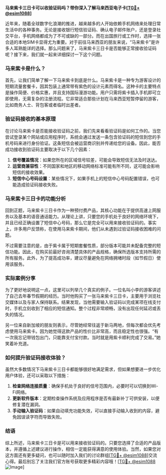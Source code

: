 **马来紫卡三日卡可以收验证码吗？带你深入了解马来西亚电子卡[[TG💪+ @esim1088](https://t.me/s/esim1088)]**

近年来，随着全球数字化浪潮的推进，越来越多的人开始依赖手机网络来处理日常生活中的各种事务。无论是接收银行短信验证码、确认电子邮件账户，还是登录社交平台，手机网络都成为了不可或缺的一部分。而在出国旅行或工作时，选择一张合适的本地SIM卡显得尤为重要。对于前往马来西亚的朋友来说，“马来紫卡”是许多人耳熟能详的选择。那么问题来了，马来紫卡三日卡是否能够正常接收验证码呢？接下来，我们就一起来详细探讨一下这个问题。

### 马来紫卡是什么？

首先，让我们简单了解一下马来紫卡到底是什么。马来紫卡是一种专为游客设计的短期流量套餐卡，因其包装上通常带有紫色的设计元素而得名。这种卡的主要特点是操作简便、价格实惠，并且支持国际漫游功能。用户只需将紫卡插入手机即可立即使用，无需复杂的注册流程。它非常适合那些计划在马来西亚短暂停留的游客，比如商务人士、背包客或者临时出差者。

### 验证码接收的基本原理

在讨论马来紫卡是否能接收验证码之前，我们先来看看验证码是如何工作的。当您尝试登录某个网站或应用程序时，系统会通过发送一条包含验证码的短信到您的手机号码来进行身份验证。这条短信会被运营商识别并传递给您的设备。因此，能否成功接收到验证码主要取决于以下几个因素：

1. **信号覆盖情况**：如果您所在的区域信号较差，可能会导致短信无法及时送达。
2. **运营商兼容性**：不同国家和地区的移动网络标准可能有所不同，这可能会影响短信的接收效果。
3. **短信中心号码设置**：某些情况下，如果手机上的短信中心号码配置错误，也可能造成验证码接收失败。

### 马来紫卡三日卡的功能分析

回到正题，马来紫卡三日卡作为一种预付费产品，其核心功能在于提供高速上网服务以及基本的语音通话能力。从理论上讲，只要您的手机处于良好的网络环境下，并且已经正确设置了短信中心号码，那么它是完全可以用来接收验证码的。事实上，许多用户反馈称，在使用马来紫卡期间，他们从未遇到过验证码接收困难的问题。

不过需要注意的是，由于紫卡属于短期套餐性质，部分版本可能并未配备完整的短信功能。因此，在购买前最好咨询清楚具体的产品规格，确保所选版本支持所需的所有服务。此外，为了提高成功率，建议尽量避免在网络拥堵时段（如节假日）使用该服务。

### 实际案例分享

为了更好地说明这一点，这里可以列举几个真实的例子。一位名叫小李的游客讲述了自己去年春节假期的经历。当时他购买了一张马来紫卡三日卡，主要用于浏览社交媒体以及与家人保持联系。结果发现，当他需要输入验证码以完成某项在线支付时，手机立刻收到了相应的短信通知。整个过程非常顺畅，没有出现任何延迟或丢失的情况。

另一位来自新加坡的朋友则表示，尽管她经常往返于新马两地，但每次都会优先考虑使用马来紫卡。因为她觉得这款产品的性价比非常高，而且稳定性也很强。“有一次我忘记带钱包出门，只能靠支付宝付款。当时就是用紫卡顺利完成了交易。”她笑着补充道。

### 如何提升验证码接收体验？

虽然大多数情况下马来紫卡三日卡都能够很好地满足需求，但如果想要进一步优化用户体验，还可以采取以下措施：

1. **检查网络连接质量**：确保手机处于良好的信号范围内，必要时可以切换到Wi-Fi网络。
2. **更新软件版本**：定期检查操作系统及应用程序是否有最新补丁可供安装，以便修复潜在漏洞。
3. **手动输入验证码**：如果自动填充功能失效，可以直接手动输入收到的内容，避免因误读字符而导致失败。

### 结语

综上所述，马来紫卡三日卡是可以用来接收验证码的。只要您选择了合适的产品版本，并遵循上述建议进行操作，相信一定能获得满意的使用体验。当然，如果您对这方面还有更多疑问，也可以随时加入我们的讨论群组[[TG💪+ @esim1088](https://t.me/s/esim1088)]交流心得。最后别忘了关注我们官方账号获取更多精彩内容哦！[[TG💪+ @esim1088](https://t.me/s/esim1088) ![Image](https://i.postimg.cc/4NQfJmqS/Snipaste-2025-05-13-00-14-12.png)]